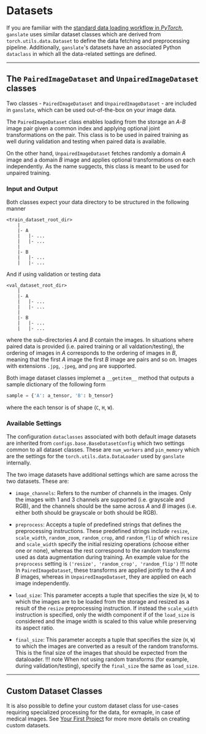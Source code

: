 # Datasets

If you are familiar with the [standard data loading workflow in _PyTorch_](https://pytorch.org/tutorials/beginner/basics/data_tutorial.html), `ganslate` uses similar dataset classes which are derived from `torch.utils.data.Dataset` to define the data fetching and preprocessing pipeline. Additionally, `ganslate`'s datasets have an associated Python `dataclass` in which all the data-related settings are defined.



--------------------------------------------------------------
## The `PairedImageDataset` and `UnpairedImageDataset` classes

Two classes - `PairedImageDataset` and `UnpairedImageDataset` - are included in `ganslate`, which can be used out-of-the-box on your image data. 

The `PairedImageDataset` class enables loading from the storage an _A_-_B_ image pair given a common index and applying optional joint transformations on the pair. This class is to be used in paired training as well during validation and testing when paired data is available.

On the other hand, `UnpairedImageDataset` fetches randomly a domain _A_ image and a domain _B_ image and applies optional transformations on each independently. As the name suggects, this class is meant to be used for unpaired training.

### Input and Output
Both classes expect your data directory to be structured in the following manner
```text
<train_dataset_root_dir>
    |
    |- A
    |   |- ...
    |   |- ...
    |
    |- B
    |   |- ...
    |   |- ...
```

And if using validation or testing data
```text
<val_dataset_root_dir>
    |
    |- A
    |   |- ...
    |   |- ...
    |
    |- B
    |   |- ...
    |   |- ...
```

where the sub-directories _A_ and _B_ contain the images. In situations where paired data is provided (i.e. paired training or all valdation/testing), the ordering of images in _A_ corresponds to the ordering of images in _B_, meaning that the first _A_ image the first _B_ image are pairs and so on. Images with extensions `.jpg`, `.jpeg`, and `png` are supported.


Both image dataset classes implemet a `__getitem__` method that outputs a sample dictionary of the following form
```python
sample = {'A': a_tensor, 'B': b_tensor}
```
where the each tensor is of shape (`C`, `H`, `W`).


### Available Settings
The configuration `dataclasses` associated with both default image datasets are inherited from `configs.base.BaseDatasetConfig` which two settings common to all dataset classes. These are `num_workers` and `pin_memory` which are the settings for the `torch.utils.data.DataLoader` used by `ganslate` internally. 


The two image datasets have additional settings which are same across the two datasets. These are:

- `image_channels`: Refers to the number of channels in the images. Only the images with 1 and 3 channels are supported (i.e. grayscale and RGB), and the channels should be the same across _A_ and _B_ images (i.e. either both should be grayscale or both should be RGB).

- `preprocess`: Accepts a tuple of predefined strings that defines the preprocessing instructions. These predefined strings include `resize`, `scale_width`, `random_zoom`, `random_crop`, and `random_flip` of which `resize` and `scale_width` specify the initial resizing operations (choose either one or none), whereas the rest correspond to the random transforms used as data augmentation during training. An example value for the `preprocess` setting is `('resize', 'random_crop', 'random_flip')`
!!! note
    In `PairedImageDataset`, these transforms are applied jointly to the _A_ and _B_ images, whereas in `UnpairedImageDataset`, they are applied on each image independently.

- `load_size`: This parameter accepts a tuple that specifies the size (`H`, `W`) to which the images are to be loaded from the storage and resized as a result of the `resize` preprocessing instruction. If instead the `scale_width` instruction is specified, only the width component if of the `load_size` is considered and the image width is scaled to this value while preserving its aspect ratio. 

- `final_size`: This parameter accepts a tuple that specifies the size (`H`, `W`) to which the images are converted as a result of the random transforms. This is the final size of the images that should be expected from the dataloader.
!!! note
    When not using random transforms (for example, during validation/testing), specify the `final_size` the same as `load_size`.



-------------------------
## Custom Dataset Classes

It is also possible to define your custom dataset class for use-cases requiring specialized processing for the data, for exmaple, in case of medical images. See [Your First Project](../tutorials_basic/2_new_project.md) for more more details on creating custom datasets.